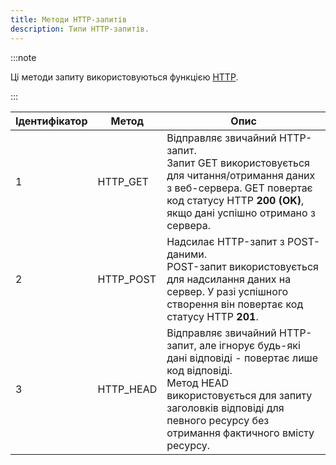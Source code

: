 ```yaml
---
title: Методи HTTP-запитів
description: Типи HTTP-запитів.
---
```


:::note

Ці методи запиту використовуються функцією [HTTP](../functions/HTTP).

:::

| Ідентифікатор | Метод | Опис
|----|-----------|----------------------------------------------------------------------------------------------------------------------------------------------------------------------------------------------------------------------------------------|
| 1 | HTTP_GET | Відправляє звичайний HTTP-запит.<br />Запит GET використовується для читання/отримання даних з веб-сервера. GET повертає код статусу HTTP **200 (OK)**, якщо дані успішно отримано з сервера.                                 |
| 2 | HTTP_POST | Надсилає HTTP-запит з POST-даними.<br />POST-запит використовується для надсилання даних на сервер. У разі успішного створення він повертає код статусу HTTP **201**.                                                                          |
| 3 | HTTP_HEAD | Відправляє звичайний HTTP-запит, але ігнорує будь-які дані відповіді - повертає лише код відповіді.<br />Метод HEAD використовується для запиту заголовків відповіді для певного ресурсу без отримання фактичного вмісту ресурсу. |


